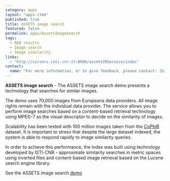 ```yaml
---
category: apps
layout: "apps-item"
published: true
title: ASSETS image search
featured: false
permalink: apps/AssetsImageSearch
tags: 
  - R&D results
  - Image search
  - Image similarity 
links: 
  - "http://virserv.isti.cnr.it:8080/assetsIRService/index"
contact: 
  name: "For more information, or to give feedback, please contact: [Giuseppe Amato](giuseppe.amato@isti.cnr.it)"
---
```

**ASSETS image search** - The ASSETS image search demo presents a technology that searches for similar images.

The demo uses 70,000 images from Europeana data providers. All image rights remain with the individual data provider. The service allows you to perform image searches based on a content-based retrieval technology using MPEG-7 as the visual descriptor to decide on the similarity of images.

Scalability has been tested with 100 million images taken from the [CoPhiR](http://cophir.isti.cnr.it/) dataset. It is important to stress that despite the large dataset indexed, the system is able to respond rapidly to image similarity queries.

In order to achieve this performance, the index was built using technology developed by ISTI-CNR - approximate similarity searches in metric spaces using inverted files and content-based image retrieval based on the Lucene search engine library.

See the ASSETS image search [demo](http://virserv.isti.cnr.it:8080/assetsIRService/index)

